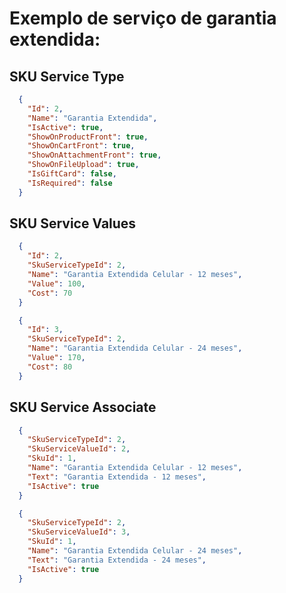 # Exemplo de serviço de garantia extendida:

## SKU Service Type

```json
  {
    "Id": 2,
    "Name": "Garantia Extendida",
    "IsActive": true,
    "ShowOnProductFront": true,
    "ShowOnCartFront": true,
    "ShowOnAttachmentFront": true,
    "ShowOnFileUpload": true,
    "IsGiftCard": false,
    "IsRequired": false
  }
```

## SKU Service Values

```json
  {
    "Id": 2,
    "SkuServiceTypeId": 2,
    "Name": "Garantia Extendida Celular - 12 meses",
    "Value": 100,
    "Cost": 70
  }
```

```json
  {
    "Id": 3,
    "SkuServiceTypeId": 2,
    "Name": "Garantia Extendida Celular - 24 meses",
    "Value": 170,
    "Cost": 80
  }
```

## SKU Service Associate

```json
  {
    "SkuServiceTypeId": 2,
    "SkuServiceValueId": 2,
    "SkuId": 1,
    "Name": "Garantia Extendida Celular - 12 meses",
    "Text": "Garantia Extendida - 12 meses",
    "IsActive": true
  }
```

```json
  {
    "SkuServiceTypeId": 2,
    "SkuServiceValueId": 3,
    "SkuId": 1,
    "Name": "Garantia Extendida Celular - 24 meses",
    "Text": "Garantia Extendida - 24 meses",
    "IsActive": true
  }
```
